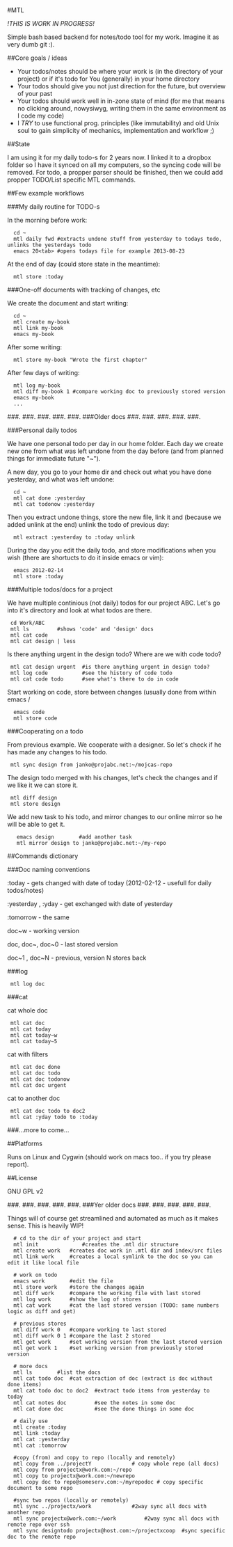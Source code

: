 #MTL

*!THIS IS WORK IN PROGRESS!*

Simple bash based backend for notes/todo tool for my work. Imagine it as very dumb git :).

##Core goals / ideas

- Your todos/notes should be where your work is (in the directory of your project) or if it's todo for You (generally) in your home directory
- Your todos should give you not just direction for the future, but overview of your past
- Your todos should work well in in-zone state of mind (for me that means no clicking around, nowysiwyg, writing them in the same environment as I code my code)
- I *TRY* to use functional prog. principles (like immutability) and old Unix soul to gain simplicity of mechanics, implementation and workflow ;)

##State

I am using it for my daily todo-s for 2 years now. I linked it to a dropbox folder so I have it synced on all my 
computers, so the syncing code will be removed. For todo, a propper parser should be finished, then we could add 
propper TODO/List specific MTL commands.

##Few example workflows

###My daily routine for TODO-s

In the morning before work:

      cd ~
      mtl daily fwd #extracts undone stuff from yesterday to todays todo, unlinks the yesterdays todo
      emacs 20<tab> #opens todays file for example 2013-08-23
	
At the end of day (could store state in the meantime):
	
      mtl store :today


###One-off documents with tracking of changes, etc

We create the document and start writing:

      cd ~
      mtl create my-book
      mtl link my-book
      emacs my-book
	
After some writing:

      mtl store my-book "Wrote the first chapter"

After few days of writing:

      mtl log my-book
      mtl diff my-book 1 #compare working doc to previously stored version
      emacs my-book
      ...
      


###.
###.
###.
###.
###.
###Older docs
###.
###.
###.
###.
###.

###Personal daily todos

We have one personal todo per day in our home folder. Each day we create new one from what was left undone
from the day before (and from planned things for immediate future "~").

A new day, you go to your home dir and check out what you have done yesterday, and what was left undone:

      cd ~
      mtl cat done :yesterday
      mtl cat todonow :yesterday

Then you extract undone things, store the new file, link it and (because we added unlink at the end) unlink the todo of previous day:

      mtl extract :yesterday to :today unlink

During the day you edit the daily todo, and store modifications when you wish (there are shortucts to do it inside emacs or vim):
      
      emacs 2012-02-14
      mtl store :today

###Multiple todos/docs for a project

We have multiple continious (not daily) todos for our project ABC. Let's go into it's directory and look at what todos are there.

     cd Work/ABC
     mtl ls			#shows 'code' and 'design' docs
     mtl cat code
     mtl cat design | less

Is there anything urgent in the design todo? Where are we with code todo?

     mtl cat design urgent	#is there anything urgent in design todo?	
     mtl log code   		#see the history of code todo
     mtl cat code todo		#see what's there to do in code

Start working on code, store between changes (usually done from within emacs / 
      
      emacs code
      mtl store code


###Cooperating on a todo

From previous example. We cooperate with a designer. So let's check if he has made any changes to his todo.

     mtl sync design from janko@projabc.net:~/mojcas-repo

The design todo merged with his changes, let's check the changes and if we like it we can store it.

     mtl diff design
     mtl store design


We add new task to his todo, and mirror changes to our online mirror so he will be able to get it.

       emacs design        #add another task
       mtl mirror design to janko@projabc.net:~/my-repo


##Commands dictionary

###Doc naming conventions

:today - gets changed with date of today (2012-02-12 - usefull for daily todos/notes)

:yesterday , :yday - get exchanged with date of yesterday

:tomorrow - the same

doc~w - working version

doc, doc~, doc~0 - last stored version

doc~1 , doc~N - previous, version N stores back 

###log

     mtl log doc

###cat

cat whole doc

     mtl cat doc
     mtl cat today
     mtl cat today~w
     mtl cat today~5 

cat with filters

     mtl cat doc done
     mtl cat doc todo
     mtl cat doc todonow
     mtl cat doc urgent

cat to another doc
     
     mtl cat doc todo to doc2
     mtl cat :yday todo to :today

###...more to come...

##Platforms

Runs on Linux and Cygwin (should work on macs too.. if you try please report).

##License

GNU GPL v2

###.
###.
###.
###.
###.
###Yer older docs
###.
###.
###.
###.
###.

Things will of course get streamlined and automated as much as it makes sense. This is heavily WIP!

	  # cd to the dir of your project and start
	  mtl init   	    	#creates the .mtl dir structure
	  mtl create work	#creates doc work in .mtl dir and index/src files
	  mtl link work 	#creates a local symlink to the doc so you can edit it like local file

	  # work on todo
	  emacs work		#edit the file
	  mtl store work	#store the changes again
	  mtl diff work		#compare the working file with last stored
	  mtl log work		#show the log of stores
	  mtl cat work		#cat the last stored version (TODO: same numbers logic as diff and get)

	  # previous stores
	  mtl diff work 0	#compare working to last stored
	  mtl diff work 0 1	#compare the last 2 stored
	  mtl get work	  	#set working version from the last stored version
	  mtl get work 1	#set working version from previously stored version

	  # more docs
	  mtl ls		#list the docs
	  mtl cat todo doc	#cat extraction of doc (extract is doc without done items)
	  mtl cat todo doc to doc2 	#extract todo items from yesterday to today
	  mtl cat notes doc	     	#see the notes in some doc
	  mtl cat done doc	     	#see the done things in some doc

	  # daily use
	  mtl create :today
	  mtl link :today
	  mtl cat :yesterday
	  mtl cat :tomorrow

	  #copy (from) and copy to repo (locally and remotely)
	  mtl copy from ../projectY				# copy whole repo (all docs)
	  mtl copy from projectx@work.com:~/repo		
	  mtl copy to projectx@work.com:~/newrepo
	  mtl copy doc to repo@someserv.com:~/myrepodoc	# copy specific document to some repo

	  #sync two repos (locally or remotely)
	  mtl sync ../projectx/work				#2way sync all docs with another repo
	  mtl sync projectx@work.com:~/work			#2way sync all docs with remote repo over ssh
	  mtl sync designtodo projectx@host.com:~/projectxcoop  #sync specific doc to the remote repo
	  
